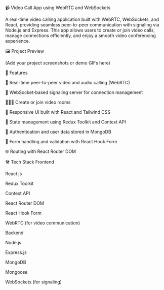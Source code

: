 📹 Video Call App using WebRTC and WebSockets

A real-time video calling application built with WebRTC, WebSockets, and React, providing seamless peer-to-peer communication with signaling via Node.js and Express.
This app allows users to create or join video calls, manage connections efficiently, and enjoy a smooth video conferencing experience.

🖼️ Project Preview

(Add your project screenshots or demo GIFs here)

🚀 Features

🔗 Real-time peer-to-peer video and audio calling (WebRTC)

💬 WebSocket-based signaling server for connection management

🧑‍🤝‍🧑 Create or join video rooms

📱 Responsive UI built with React and Tailwind CSS

🧠 State management using Redux Toolkit and Context API

🧾 Authentication and user data stored in MongoDB

🧩 Form handling and validation with React Hook Form

🌐 Routing with React Router DOM

🛠️ Tech Stack
Frontend

React.js

Redux Toolkit

Context API

React Router DOM

React Hook Form

WebRTC (for video communication)

Backend

Node.js

Express.js

MongoDB

Mongoose

WebSockets (for signaling)